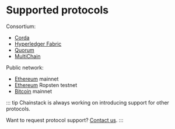 # Supported protocols

Consortium:

* [Corda](/blockchains/corda)
* [Hyperledger Fabric](/blockchains/fabric)
* [Quorum](/blockchains/quorum)
* [MultiChain](/blockchains/multichain)

Public network:

* [Ethereum](/blockchains/ethereum) mainnet
* [Ethereum](/blockchains/ethereum) Ropsten testnet
* [Bitcoin](/blockchains/bitcoin) mainnet

::: tip
Chainstack is always working on introducing support for other protocols.

Want to request protocol support? [Contact us](https://chainstack.com/contact/).
:::
